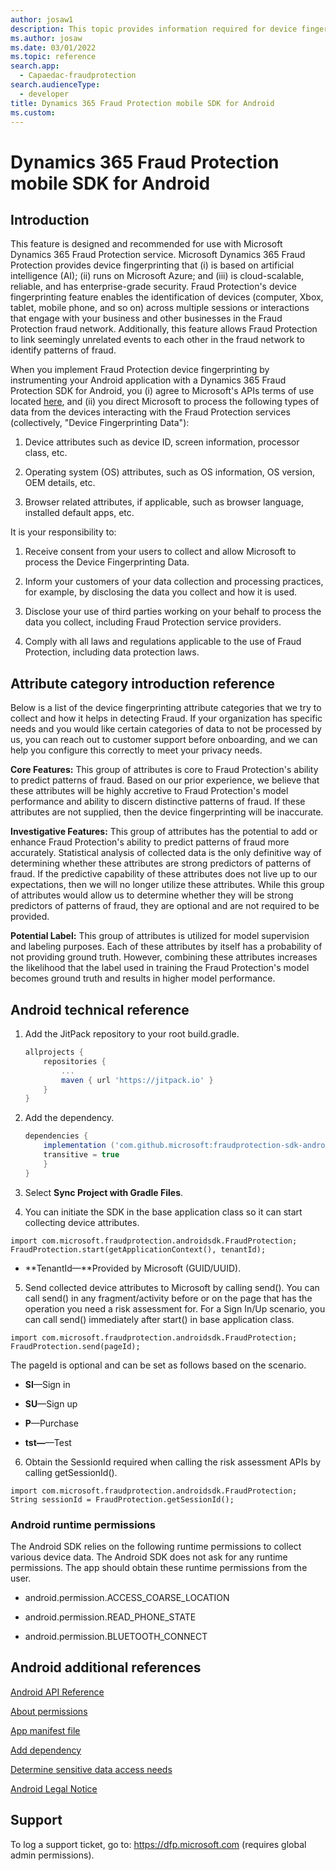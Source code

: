 ```yaml
---
author: josaw1
description: This topic provides information required for device fingerprinting in a Microsoft Dynamics 365 Fraud Protection mobile device implementation for Android.
ms.author: josaw
ms.date: 03/01/2022
ms.topic: reference
search.app: 
  - Capaedac-fraudprotection
search.audienceType:
  - developer
title: Dynamics 365 Fraud Protection mobile SDK for Android
ms.custom:
---
```


# Dynamics 365 Fraud Protection mobile SDK for Android

## Introduction

This feature is designed and recommended for use with Microsoft Dynamics 365 Fraud Protection service. Microsoft Dynamics 365 Fraud Protection provides device fingerprinting that (i) is based on artificial intelligence (AI); (ii) runs on Microsoft Azure; and (iii) is cloud-scalable, reliable, and has enterprise-grade security. Fraud Protection's device fingerprinting feature enables the identification of devices (computer, Xbox, tablet, mobile phone, and so on) across multiple sessions or interactions that engage with your business and other businesses in the Fraud Protection fraud network. Additionally, this feature allows Fraud Protection to link seemingly unrelated events to each other in the fraud network to identify patterns of fraud.

When you implement Fraud Protection device fingerprinting by instrumenting your Android application with a Dynamics 365 Fraud Protection SDK for Android, you (i) agree to Microsoft's APIs terms of use located [here](/legal/microsoft-apis/terms-of-use), and (ii) you direct Microsoft to process the following types of data from the devices interacting with the Fraud Protection services (collectively, "Device Fingerprinting Data"):

1.  Device attributes such as device ID, screen information, processor class, etc.

2.  Operating system (OS) attributes, such as OS information, OS version, OEM details, etc.

3.  Browser related attributes, if applicable, such as browser language, installed default apps, etc.

It is your responsibility to:

1.  Receive consent from your users to collect and allow Microsoft to process the Device Fingerprinting Data.

2.  Inform your customers of your data collection and processing practices, for example, by disclosing the data you collect and how it is used.

3.  Disclose your use of third parties working on your behalf to process the data you collect, including Fraud Protection service providers.

4.  Comply with all laws and regulations applicable to the use of Fraud Protection, including data protection laws.

## Attribute category introduction reference

Below is a list of the device fingerprinting attribute categories that we try to collect and how it helps in detecting Fraud. If your organization has specific needs and you would like certain categories of data to not be processed by us, you can reach out to customer support before onboarding, and we can help you configure this correctly to meet your privacy needs.

**Core Features:** This group of attributes is core to Fraud Protection's ability to predict patterns of fraud. Based on our prior experience, we believe that these attributes will be highly accretive to Fraud Protection's model performance and ability to discern distinctive patterns of fraud. If these attributes are not supplied, then the device fingerprinting will be inaccurate.

**Investigative Features:** This group of attributes has the potential to add or enhance Fraud Protection's ability to predict patterns of fraud more accurately. Statistical analysis of collected data is the only definitive way of determining whether these attributes are strong predictors of patterns of fraud. If the predictive capability of these attributes does not live up to our expectations, then we will no longer utilize these attributes. While this group of attributes would allow us to determine whether they will be strong predictors of patterns of fraud, they are optional and are not required to be provided.

**Potential Label:** This group of attributes is utilized for model supervision and labeling purposes. Each of these attributes by itself has a probability of not providing ground truth. However, combining these attributes increases the likelihood that the label used in training the Fraud Protection's model becomes ground truth and results in higher model performance.

## Android technical reference

1.  Add the JitPack repository to your root build.gradle.

    ```gradle
    allprojects {
        repositories {
            ...
		    maven { url 'https://jitpack.io' }
	    }
    }
    ```

2.  Add the dependency.

    ```gradle
    dependencies {
        implementation ('com.github.microsoft:fraudprotection-sdk-android:2.0.0@aar'){
        transitive = true
	    }
    }
    ```

3.  Select **Sync Project with Gradle Files**.

4.  You can initiate the SDK in the base application class so it can start collecting device attributes.

```FIX
import com.microsoft.fraudprotection.androidsdk.FraudProtection;
FraudProtection.start(getApplicationContext(), tenantId);
```
- **TenantId—**Provided by Microsoft (GUID/UUID).


5.  Send collected device attributes to Microsoft by calling send(). You can call send() in any fragment/activity before or on the page that has the operation you need a risk assessment for. For a Sign In/Up scenario, you can call send() immediately after start() in base application class.

```FIX
import com.microsoft.fraudprotection.androidsdk.FraudProtection;
FraudProtection.send(pageId);
```

The pageId is optional and can be set as follows based on the scenario.

- **SI**—Sign in

- **SU**—Sign up

- **P**—Purchase

- **tst—**—Test

6.  Obtain the SessionId required when calling the risk assessment APIs by calling getSessionId().

```FIX
import com.microsoft.fraudprotection.androidsdk.FraudProtection;
String sessionId = FraudProtection.getSessionId();
```

### Android runtime permissions

The Android SDK relies on the following runtime permissions to collect various device data. The Android SDK does not ask for any runtime permissions. The app should obtain these runtime permissions from the user.

-   android.permission.ACCESS\_COARSE\_LOCATION

-   android.permission.READ\_PHONE\_STATE

-   android.permission.BLUETOOTH\_CONNECT


## Android additional references

[Android API Reference](https://developer.android.com/reference)

[About permissions](https://developer.android.com/training/permissions/requesting)

[App manifest file](https://developer.android.com/guide/topics/manifest/manifest-intro)

[Add dependency](https://developer.android.com/studio/projects/android-library#AddDependency)

[Determine sensitive data access needs](https://developer.android.com/games/develop/permissions)

[Android Legal Notice](https://developer.android.com/legal)

## Support 

To log a support ticket, go to: https://dfp.microsoft.com (requires global admin permissions).
